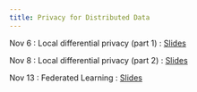 ```yaml
---
title: Privacy for Distributed Data
---
```


Nov 6
: Local differential privacy (part 1)
  : [Slides](https://drive.google.com/file/d/1EDHuGiLno91uJ_N6p47wZqaPQRuvPDja/view?usp=sharing)

Nov 8
: Local differential privacy (part 2)
  : [Slides](https://drive.google.com/file/d/1EJaMSQBz9RCAUcRVFFTGqB6VDtWwtGIT/view?usp=sharing)

Nov 13
: Federated Learning
  : [Slides](https://drive.google.com/file/d/1EOzOu2bK7dTVdgUNkCdP2XW_7XOV9tyT/view?usp=sharing)
